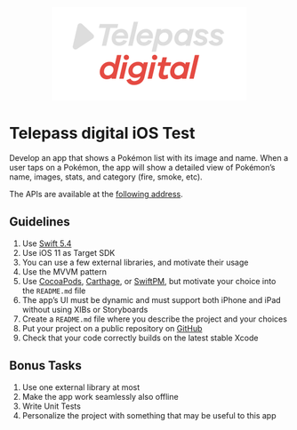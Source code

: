 <p align="center">
<img src="TelepassDigital.png" alt="Telepass digital logo" width="350">
</p>

# Telepass digital iOS Test

Develop an app that shows a Pokémon list with its image and name.
When a user taps on a Pokémon, the app will show a detailed view of Pokémon’s name, images, stats, and category (fire, smoke, etc).

The APIs are available at the [following address](https://pokeapi.co).

## Guidelines

1. Use [Swift 5.4](https://swift.org/blog/swift-5-4-released/)
2. Use iOS 11 as Target SDK
3. You can use a few external libraries, and motivate their usage
4. Use the MVVM pattern
5. Use [CocoaPods](https://github.com/CocoaPods/CocoaPods), [Carthage](https://github.com/Carthage/Carthage), or [SwiftPM](https://github.com/apple/swift-package-manager), but motivate your choice into the `README.md` file
6. The app’s UI must be dynamic and must support both iPhone and iPad without using XIBs or Storyboards
7. Create a `README.md` file where you describe the project and your choices
8. Put your project on a public repository on [GitHub](https://github.com/)
9. Check that your code correctly builds on the latest stable Xcode

## Bonus Tasks

1. Use one external library at most
2. Make the app work seamlessly also offline
3. Write Unit Tests
4. Personalize the project with something that may be useful to this app
